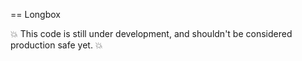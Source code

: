 == Longbox

:boom: This code is still under development, and shouldn't be considered production safe yet. :boom:

